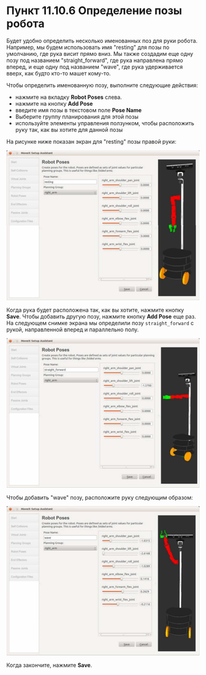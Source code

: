 # Пункт 11.10.6 Определение позы робота

Будет удобно определить несколько именованных поз для руки робота. Например, мы будем использовать имя "resting" для позы по умолчанию, где рука висит прямо вниз. Мы также создадим еще одну позу под названием "straight\_forward", где рука направлена прямо вперед, и еще одну под названием "wave", где рука удерживается вверх, как будто кто-то машет кому-то.

Чтобы определить именованную позу, выполните следующие действия:

* нажмите на вкладку **Robot Poses** слева.
* нажмите на кнопку **Add Pose**
* введите имя позы в текстовом поле **Pose Name**
* Выберите группу планирования для этой позы
* используйте элементы управления ползунком, чтобы расположить руку так, как вы хотите для данной позы

На рисунке ниже показан экран для "resting" позы правой руки:

![](.gitbook/assets/image%20%2815%29.png)

Когда рука будет расположена так, как вы хотите, нажмите кнопку **Save**. Чтобы добавить другую позу, нажмите кнопку **Add Pose** еще раз. На следующем снимке экрана мы определили позу `straight_forward` с рукой, направленной вперед и параллельно полу.

![](.gitbook/assets/image%20%2810%29.png)

Чтобы добавить "wave" позу, расположите руку следующим образом:

![](.gitbook/assets/image%20%281%29.png)

Когда закончите, нажмите **Save**.

